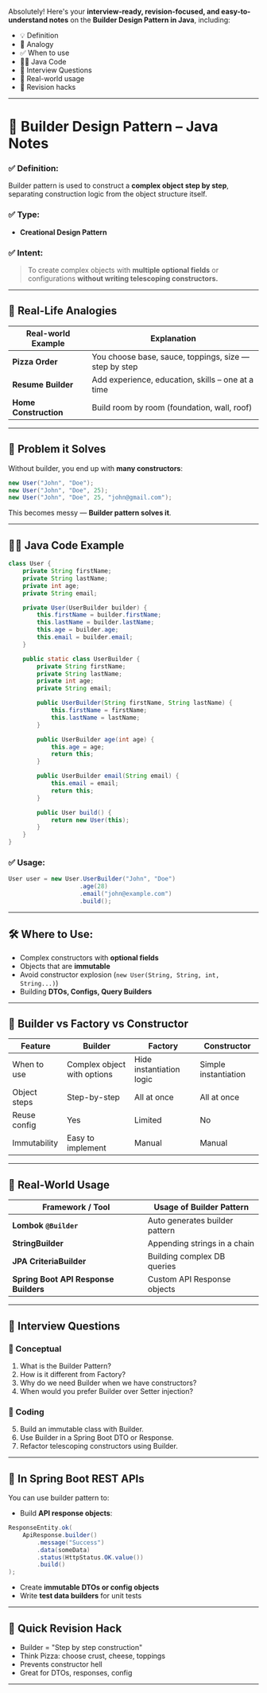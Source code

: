 Absolutely! Here's your **interview-ready, revision-focused, and easy-to-understand notes** on the **Builder Design Pattern in Java**, including:

- 💡 Definition  
- 🧠 Analogy  
- ✅ When to use  
- 👨‍💻 Java Code  
- 🧪 Interview Questions  
- 🌱 Real-world usage  
- 🔁 Revision hacks  

---

# 🧱 **Builder Design Pattern – Java Notes**

### ✅ Definition:
Builder pattern is used to construct a **complex object step by step**, separating construction logic from the object structure itself.

### ✅ Type:
- **Creational Design Pattern**

### ✅ Intent:
> To create complex objects with **multiple optional fields** or configurations **without writing telescoping constructors.**

---

## 🧠 Real-Life Analogies

| Real-world Example    | Explanation |
|-----------------------|-------------|
| **Pizza Order**       | You choose base, sauce, toppings, size — step by step |
| **Resume Builder**    | Add experience, education, skills – one at a time |
| **Home Construction** | Build room by room (foundation, wall, roof) |

---

## 🧩 Problem it Solves

Without builder, you end up with **many constructors**:
```java
new User("John", "Doe");
new User("John", "Doe", 25);
new User("John", "Doe", 25, "john@gmail.com");
```

This becomes messy — **Builder pattern solves it**.

---

## 👨‍💻 Java Code Example

```java
class User {
    private String firstName;
    private String lastName;
    private int age;
    private String email;

    private User(UserBuilder builder) {
        this.firstName = builder.firstName;
        this.lastName = builder.lastName;
        this.age = builder.age;
        this.email = builder.email;
    }

    public static class UserBuilder {
        private String firstName;
        private String lastName;
        private int age;
        private String email;

        public UserBuilder(String firstName, String lastName) {
            this.firstName = firstName;
            this.lastName = lastName;
        }

        public UserBuilder age(int age) {
            this.age = age;
            return this;
        }

        public UserBuilder email(String email) {
            this.email = email;
            return this;
        }

        public User build() {
            return new User(this);
        }
    }
}
```

### ✅ Usage:
```java
User user = new User.UserBuilder("John", "Doe")
                    .age(28)
                    .email("john@example.com")
                    .build();
```

---

## 🛠 Where to Use:
- Complex constructors with **optional fields**
- Objects that are **immutable**
- Avoid constructor explosion (`new User(String, String, int, String...)`)
- Building **DTOs, Configs, Query Builders**

---

## 🔁 Builder vs Factory vs Constructor

| Feature        | Builder                          | Factory                       | Constructor       |
|----------------|-----------------------------------|-------------------------------|-------------------|
| When to use    | Complex object with options       | Hide instantiation logic      | Simple instantiation |
| Object steps   | Step-by-step                      | All at once                   | All at once       |
| Reuse config   | Yes                               | Limited                       | No                |
| Immutability   | Easy to implement                 | Manual                        | Manual            |

---

## 🌱 Real-World Usage

| Framework / Tool     | Usage of Builder Pattern        |
|----------------------|----------------------------------|
| **Lombok `@Builder`**| Auto generates builder pattern   |
| **StringBuilder**    | Appending strings in a chain     |
| **JPA CriteriaBuilder** | Building complex DB queries     |
| **Spring Boot API Response Builders** | Custom API Response objects |

---

## 💬 Interview Questions

### 🔹 Conceptual
1. What is the Builder Pattern?
2. How is it different from Factory?
3. Why do we need Builder when we have constructors?
4. When would you prefer Builder over Setter injection?

### 🔹 Coding
5. Build an immutable class with Builder.
6. Use Builder in a Spring Boot DTO or Response.
7. Refactor telescoping constructors using Builder.

---

## 📘 In Spring Boot REST APIs

You can use builder pattern to:
- Build **API response objects**:
```java
ResponseEntity.ok(
    ApiResponse.builder()
        .message("Success")
        .data(someData)
        .status(HttpStatus.OK.value())
        .build()
);
```

- Create **immutable DTOs or config objects**
- Write **test data builders** for unit tests

---

## 🔁 Quick Revision Hack

- Builder = "Step by step construction"  
- Think Pizza: choose crust, cheese, toppings  
- Prevents constructor hell  
- Great for DTOs, responses, config

---